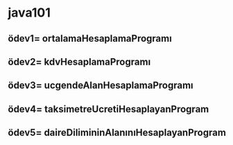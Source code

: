 # java101
## ödev1= ortalamaHesaplamaProgramı
## ödev2= kdvHesaplamaProgramı
## ödev3= ucgendeAlanHesaplamaProgramı
## ödev4= taksimetreUcretiHesaplayanProgram
## ödev5= daireDilimininAlanınıHesaplayanProgram
